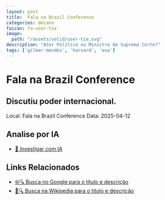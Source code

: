 ```yaml
---
layout: post
title:  Fala na Brazil Conference
categories: decano
faicon: fa-user-tie
image:
  path: "/assets/solid/user-tie.svg"
description: "Ator Político ou Ministro da Suprema Corte?"
tags: ['gilmar-mendes', 'harvard', 'eua']
---
```


# Fala na Brazil Conference
## Discutiu poder internacional.
Local: Fala na Brazil Conference
Data: 2025-04-12

## Analise por IA
- [🤖 Investigar com IA](https://www.perplexity.ai/search?q=%22Gilmar%20Mendes%22%20%2B%20Fala%20na%20Brazil%20Conference%20Discutiu%20poder%20internacional.%20Harvard%2C%20EUA)

## Links Relacionados
- [🌐🔍 Busca no Google para o título e descrição](https://www.google.com/search?q=%22Gilmar%20Mendes%22%20%2B%20Fala%20na%20Brazil%20Conference%20Discutiu%20poder%20internacional.%20Harvard%2C%20EUA)
- [📖🔍 Busca na Wikipedia para o título e descrição](https://pt.wikipedia.org/w/index.php?search=%22Gilmar%20Mendes%22%20%2B%20Fala%20na%20Brazil%20Conference%20Discutiu%20poder%20internacional.%20Harvard%2C%20EUA)

